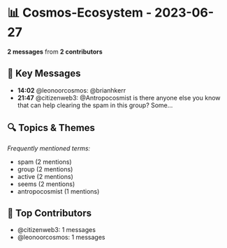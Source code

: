 # 📊 Cosmos-Ecosystem - 2023-06-27
**2 messages** from **2 contributors**

## 💬 Key Messages
- **14:02** @leonoorcosmos: @brianhkerr
- **21:47** @citizenweb3: @Antropocosmist is there anyone else you know that can help clearing the spam in this group? Some...

## 🔍 Topics & Themes
*Frequently mentioned terms:*
- spam (2 mentions)
- group (2 mentions)
- active (2 mentions)
- seems (2 mentions)
- antropocosmist (1 mentions)

## 👥 Top Contributors
- @citizenweb3: 1 messages
- @leonoorcosmos: 1 messages